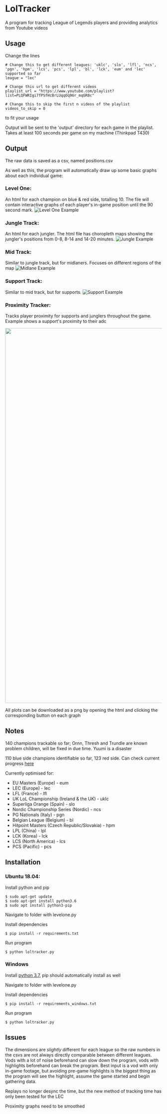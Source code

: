 # LolTracker

A program for tracking League of Legends players and providing analytics from Youtube videos

## Usage

Change the lines
```
# Change this to get different leagues: 'uklc', 'slo', 'lfl', 'ncs', 'pgn', 'hpm', 'lcs', 'pcs', 'lpl', 'bl', 'lck', 'eum' and 'lec' supported so far
league = "lec"

# Change this url to get different videos
playlist_url = "https://www.youtube.com/playlist?list=PLQFWRIgi7fPSfHcBrLUqqOq96r_mqGR8c"

# Change this to skip the first n videos of the playlist
videos_to_skip = 0
```
to fit your usage

Output will be sent to the 'output' directory for each game in the playlist. Takes at least 100 seconds per game on my machine (Thinkpad T430)

## Output

The raw data is saved as a csv, named positions.csv

As well as this, the program will automatically draw up some basic graphs about each individual game:

### Level One:
An html for each champion on blue & red side, totalling 10. The file will contain interactive graphs of each player's in-game position until the 90 second mark. 
![Level One Example](/markdown_assets/levelone_example.png)

### Jungle Track:
An html for each jungler. The html file has choropleth maps showing the jungler's positions from 0-8, 8-14 and 14-20 minutes.
![Jungle Example](/markdown_assets/jungle_example.png)

### Mid Track:
Similar to jungle track, but for midlaners. Focuses on different regions of the map
![Midlane Example](/markdown_assets/midlane_example.png)

### Support Track:
Similar to mid track, but for supports.
![Support Example](/markdown_assets/support_example.png)

### Proximity Tracker:
Tracks player proximity for supports and junglers throughout the game. Example shows a support's proximity to their adc
<p align = "center">
	<img src = "/markdown_assets/proximity_sample.png" width = 1200>
</p> 

All plots can be downloaded as a png by opening the html and clicking the corresponding button on each graph

## Notes

140 champions trackable so far; Ornn, Thresh and Trundle are known problem children, will be fixed in due time. Yuumi is a disaster

110 blue side champions identifiable so far, 123 red side. Can check current progress [here](https://docs.google.com/spreadsheets/d/14pUWbDw32owzKmMUSGVbgytgAz0lY9U6FDAcrYU0Za4/edit?usp=sharing)

Currently optimised for:

* EU Masters (Europe) - eum
* LEC (Europe) - lec
* LFL (France) - lfl
* UK LoL Championship (Ireland & the UK) - uklc
* Superliga Orange (Spain) - slo
* Nordic Championship Series (Nordic) - ncs
* PG Nationals (Italy) - pgn
* Belgian League (Belgium) - bl
* Hitpoint Masters (Czech Republic/Slovakia) - hpm
* LPL (China) - lpl
* LCK (Korea) - lck
* LCS (North America) - lcs
* PCS (Pacific) - pcs

## Installation

### Ubuntu 18.04:

Install python and pip

```
$ sudo apt-get update
$ sudo apt-get install python3.6
$ sudo apt install python3-pip
```
Navigate to folder with levelone.py

Install dependencies
```
$ pip install -r requirements.txt
```
Run program

```
$ python loltracker.py
```

### Windows

Install [python 3.7](https://docs.python.org/3/using/windows.html), pip should automatically install as well

Navigate to folder with levelone.py

Install dependencies
```
$ pip install -r requirements_windows.txt
```
Run program

```
$ python loltracker.py
```

## Issues

The dimensions are *slightly* different for each league so the raw numbers in the csvs are not always directly comparable between different leagues. Vods with a lot of noise beforehand can slow down the program, vods with highlights beforehand can break the program. Best input is a vod with only in-game footage, but avoiding pre-game highlights is the biggest thing as the program will see the highlight, assume the game started and begin gathering data.

Replays no longer desync the time, but the new method of tracking time has only been tested for the LEC

Proximity graphs need to be smoothed
